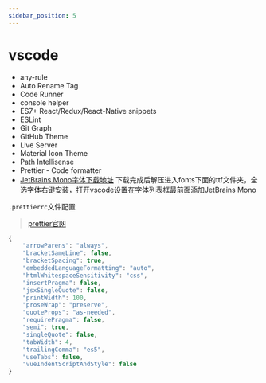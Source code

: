 ```yaml
---
sidebar_position: 5
---
```


# vscode

- any-rule
- Auto Rename Tag
- Code Runner
- console helper
- ES7+ React/Redux/React-Native snippets
- ESLint
- Git Graph
- GitHub Theme
- Live Server
- Material Icon Theme
- Path Intellisense
- Prettier - Code formatter
- [JetBrains Mono字体下载地址](https://www.jetbrains.com/zh-cn/lp/mono/) 下载完成后解压进入fonts下面的ttf文件夹，全选字体右键安装，打开vscode设置在字体列表框最前面添加JetBrains Mono

`.prettierrc`文件配置

> [prettier官网](https://prettier.io/)

```javascript
{
    "arrowParens": "always",
    "bracketSameLine": false,
    "bracketSpacing": true,
    "embeddedLanguageFormatting": "auto",
    "htmlWhitespaceSensitivity": "css",
    "insertPragma": false,
    "jsxSingleQuote": false,
    "printWidth": 100,
    "proseWrap": "preserve",
    "quoteProps": "as-needed",
    "requirePragma": false,
    "semi": true,
    "singleQuote": false,
    "tabWidth": 4,
    "trailingComma": "es5",
    "useTabs": false,
    "vueIndentScriptAndStyle": false
}
```